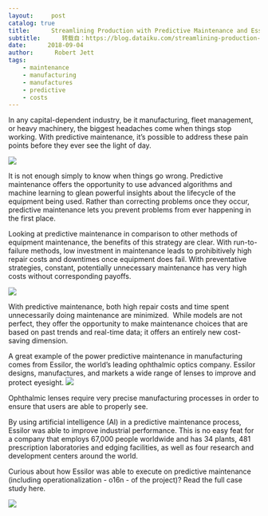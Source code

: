 ```yaml
---
layout:     post
catalog: true
title:      Streamlining Production with Predictive Maintenance and Essilor
subtitle:      转载自：https://blog.dataiku.com/streamlining-production-with-predictive-maintenance-and-essilor
date:      2018-09-04
author:      Robert Jett
tags:
    - maintenance
    - manufacturing
    - manufactures
    - predictive
    - costs
---
```


In any capital-dependent industry, be it manufacturing, fleet management, or heavy machinery, the biggest headaches come when things stop working. With predictive maintenance, it’s possible to address these pain points before they ever see the light of day.

![](https://blog.dataiku.com/hs-fs/hubfs/image2-1.png?t=1536134523280&width=1999&name=image2-1.png)


It is not enough simply to know when things go wrong. Predictive maintenance offers the opportunity to use advanced algorithms and machine learning to glean powerful insights about the lifecycle of the equipment being used. Rather than correcting problems once they occur, predictive maintenance lets you prevent problems from ever happening in the first place.

Looking at predictive maintenance in comparison to other methods of equipment maintenance, the benefits of this strategy are clear. With run-to-failure methods, low investment in maintenance leads to prohibitively high repair costs and downtimes once equipment does fail. With preventative strategies, constant, potentially unnecessary maintenance has very high costs without corresponding payoffs.

![](https://blog.dataiku.com/hs-fs/hubfs/image1.png?t=1536134523280&width=461&name=image1.png)


With predictive maintenance, both high repair costs and time spent unnecessarily doing maintenance are minimized.  While models are not perfect, they offer the opportunity to make maintenance choices that are based on past trends and real-time data; it offers an entirely new cost-saving dimension.

A great example of the power predictive maintenance in manufacturing comes from Essilor, the world’s leading ophthalmic optics company. Essilor designs, manufactures, and markets a wide range of lenses to improve and protect eyesight.
![](https://blog.dataiku.com/hs-fs/hubfs/image3-1.png?t=1536134523280&width=437&name=image3-1.png)


Ophthalmic lenses require very precise manufacturing processes in order to ensure that users are able to properly see.

By using artificial intelligence (AI) in a predictive maintenance process, Essilor was able to improve industrial performance. This is no easy feat for a company that employs 67,000 people worldwide and has 34 plants, 481 prescription laboratories and edging facilities, as well as four research and development centers around the world.

Curious about how Essilor was able to execute on predictive maintenance (including operationalization - o16n - of the project)? Read the full case study here.

![](https://no-cache.hubspot.com/cta/default/2123903/3fe79da0-2f2d-4c67-872a-8961ef5750b5.png)

